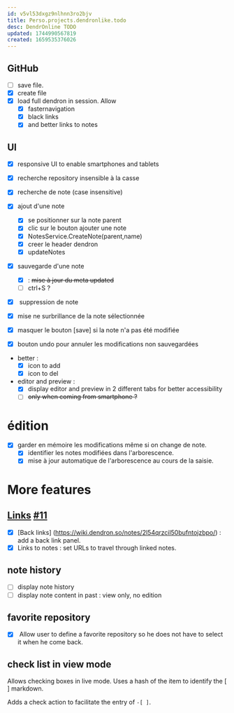 ```yaml
---
id: v5vl53dxgz9nlhnn3ro2bjv
title: Perso.projects.dendronlike.todo
desc: DendrOnline TODO
updated: 1744990567819
created: 1659535376026
---
```

## GitHub

* [ ] save file.
* [x] create file
* [x] load full dendron in session. Allow
  * [x] fasternavigation
  * [x] black links
  * [x] and better links to notes

## UI

* [x] responsive UI to enable smartphones and tablets

* [x] recherche repository insensible à la casse

* [x] recherche de note (case insensitive)

* [x] ajout d'une note

  * [x] se positionner sur la note parent
  * [x] clic sur le bouton ajouter une note
  * [x] NotesService.CreateNote(parent,name)
  * [x] creer le header dendron
  * [x] updateNotes

* [x] sauvegarde d'une note
  * [x] : ~~mise à jour du meta updated~~
  * [ ] ctrl+S ?

* [x] &#x20;suppression de note

* [x] mise ne surbrillance de la note sélectionnée

* [x] masquer le bouton \[save] si la note n'a pas été modifiée

* [x] bouton undo pour annuler les modifications non sauvegardées

* better :
  * [x] icon to add
  * [x] icon to del

* editor and preview :
  * [x] display editor and preview in 2 different tabs for better accessibility
  * [ ] ~~only when coming from smartphone ?~~

# édition

* [x] garder en mémoire les modifications même si on change de note.
  * [x] identifier les notes modifiées dans l'arborescence.
  * [x] mise à jour automatique de l'arborescence au cours de la saisie.

# More features

## [Links](https://wiki.dendron.so/notes/3472226a-ff3c-432d-bf5d-10926f39f6c2/) [#11](https://github.com/b3b00/dendrOnline/issues/11)

* [x] \[Back links] (<https://wiki.dendron.so/notes/2l54qrzcil50bufntojzbpo/>) : add a back link panel.
* [x] Links to notes : set URLs to travel through linked notes.

## note history

* [ ] display note history
* [ ] display note content in past : view only, no edition

## favorite repository

* [x] &#x20;Allow user to define a favorite repository so he does not have to select it when he come back.

## check list in view mode

Allows checking boxes in live mode. Uses a hash of the item to identify the \[ ] markdown.

Adds a check action to facilitate the entry of `-[ ]`.

